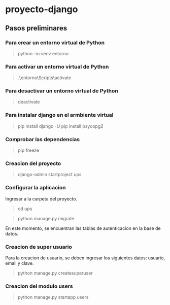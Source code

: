 # proyecto-django

## Pasos preliminares 

### Para crear un entorno virtual de Python
> python -m venv entorno

### Para activar un entorno virtual de Python 
> .\entorno\Scripts\activate

### Para desactivar un entorno virtual de Python
> deactivate

### Para instalar django en el armbiente virtual
> pip install django -U
> pip install psycopg2

### Comprobar las dependencias
> pip freeze

### Creacion del proyecto 
> django-admin startproject ups

### Configurar la aplicacion
Ingresar a la carpeta del proyecto.

> cd ups

> python manage.py migrate

En este momento, se encuentran las tablas de autenticacion en la base de datos.

### Creacion de super usuario
Para la creacion de usuario, se deben ingresar los siguientes datos: usuario, email y clave.

> python manage.py createsuperuser

### Creacion del modulo users 
> python manage.py startapp users




